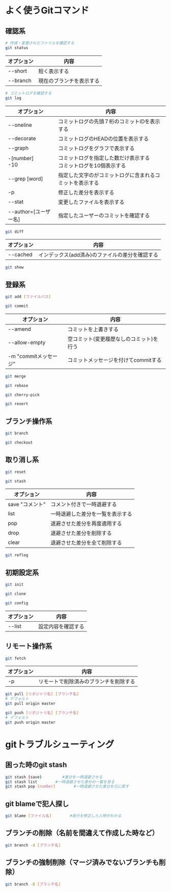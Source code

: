 # よく使うGitコマンド
## 確認系

```bash
# 作成・変更されたファイルを確認する
git status
```

|オプション|内容|
|---|---|
|--short|短く表示する|
|--branch|現在のブランチを表示する|


```bash
# コミットログを確認する
git log
```

|オプション|内容|
|---|---|
|--oneline|コミットログの先頭７桁のコミットIDを表示する|
|--decorate|コミットログのHEADの位置を表示する|
|--graph|コミットログをグラフで表示する|
|-[number]<br>-10|コミットログを指定した数だけ表示する<br>コミットログを10個表示する|
|--grep [word]|指定した文字のがコミットログに含まれるコミットを表示する|
|-p|修正した差分を表示する|
|--stat|変更したファイルを表示する|
|--author=[ユーザー名]|指定したユーザーのコミットを確認する|


```bash
git diff
```

|オプション|内容|
|---|---|
|--cached|インデックス(add済み)のファイルの差分を確認する|


```bash
git show
```

## 登録系

```bash
git add [ファイルパス]
```

```bash
git commit
```

|オプション|内容|
|---|---|
|--amend|コミットを上書きする|
|--allow-empty|空コミット(変更履歴なしのコミット)を行う|
|-m "commitメッセージ"|コミットメッセージを付けてcommitする|


```bash
git merge
```

```bash
git rebase
```

```bash
git cherry-pick
```

```bash
git revert
```

## ブランチ操作系

```bash
git branch
```

```bash
git checkout
```

## 取り消し系

```bash
git reset
```

```bash
git stash
```

|オプション|内容|
|---|---|
|save "コメント"|コメント付きで一時退避する|
|list|一時退避した差分を一覧を表示する|
|pop|退避させた差分を再度適用する|
|drop|退避させた差分を削除する|
|clear|退避させた差分を全て削除する|


```bash
git reflog
```

## 初期設定系

```bash
git init
```

```bash
git clone
```

```bash
git config
```

|オプション|内容|
|---|---|
|--list|設定内容を確認する|


## リモート操作系

```bash
git fetch
```

|オプション|内容|
|---|---|
|-p|リモートで削除済みのブランチを削除する|


```bash
git pull [リポジトリ名] [ブランチ名]
# デフォルト
git pull origin master
```

```bash
git push [リポジトリ名] [ブランチ名]
# デフォルト
git push origin master
```

# gitトラブルシューティング
## 困った時のgit stash
```bash
git stash (save)         #差分を一時退避させる
git stash list        #一時退避させた差分の一覧を見る
git stash pop [number]        #一時退避させた差分を元に戻す
```

## git blameで犯人探し
```bash
git blame [ファイル名]        #各行を修正した人物がわかる
```

## ブランチの削除（名前を間違えて作成した時など）
```bash
git branch -d [ブランチ名]
```

## ブランチの強制削除（マージ済みでないブランチも削除）
```bash
git branch -D [ブランチ名]
```